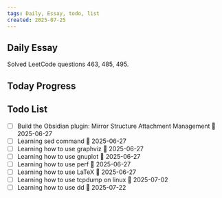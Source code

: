 ```yaml
---
tags: Daily, Essay, todo, list
created: 2025-07-25
---
```

## Daily Essay
Solved LeetCode questions 463, 485, 495.

## Today Progress

## Todo List
- [ ] Build the Obsidian plugin: Mirror Structure Attachment Management 🛫 2025-06-27 
- [ ] Learning sed command 🛫 2025-06-27 
- [ ] Learning how to use graphviz 🛫 2025-06-27 
- [ ] Learning how to use gnuplot 🛫 2025-06-27 
- [ ] Learning how to use perf 🛫 2025-06-27 
- [ ] Learning how to use LaTeX 🛫 2025-06-27
- [ ] Learning how to use tcpdump on linux 🛫 2025-07-02 
- [ ] Learning how to use dd 🛫 2025-07-22 